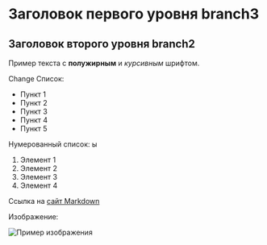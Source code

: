 # Заголовок первого уровня branch3

## Заголовок второго уровня branch2

Пример текста с **полужирным** и *курсивным* шрифтом.

Change
Список:

- Пункт 1
- Пункт 2
- Пункт 3
- Пункт 4
- Пункт 5

Нумерованный список:
ы
1. Элемент 1
2. Элемент 2
3. Элемент 3
4. Элемент 4


Ссылка на [сайт Markdown](https://www.markdownguide.org/)

Изображение:

![Пример изображения](https://www.freecodecamp.org/news/content/images/2023/01/Screenshot-2023-01-31-at-2.46.12-PM.png)